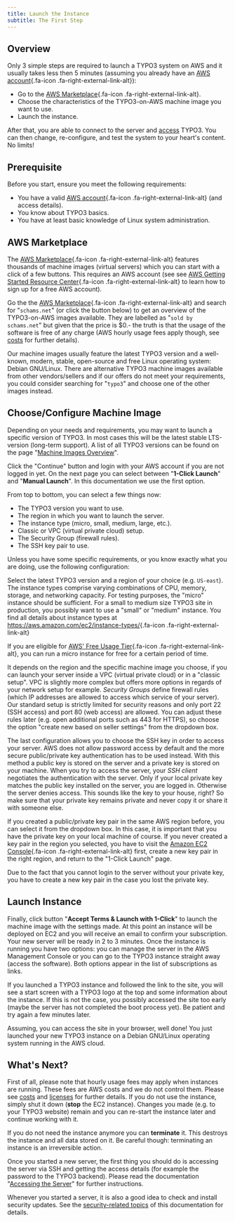 ```yaml
---
title: Launch the Instance
subtitle: The First Step
---
```


## Overview

Only 3 simple steps are required to launch a TYPO3 system on AWS and it usually takes less then 5 minutes (assuming you already have an [AWS account](https://portal.aws.amazon.com/billing/signup){.fa-icon .fa-right-external-link-alt}):

* Go to the [AWS Marketplace](https://aws.amazon.com/marketplace/seller-profile?id=3c5e5f3c-d60e-4405-a9ca-aae8abfa3e2b){.fa-icon .fa-right-external-link-alt}.
* Choose the characteristics of the TYPO3-on-AWS machine image you want to use.
* Launch the instance.

After that, you are able to connect to the server and [access](access.md) TYPO3. You can then change, re-configure, and test the system to your heart's content. No limits!

## Prerequisite

Before you start, ensure you meet the following requirements:

* You have a valid [AWS account](https://portal.aws.amazon.com/billing/signup){.fa-icon .fa-right-external-link-alt} (and access details).
* You know about TYPO3 basics.
* You have at least basic knowledge of Linux system administration.

## AWS Marketplace

The [AWS Marketplace](https://aws.amazon.com/marketplace/seller-profile?id=3c5e5f3c-d60e-4405-a9ca-aae8abfa3e2b){.fa-icon .fa-right-external-link-alt} features thousands of machine images (virtual servers) which you can start with a click of a few buttons. This requires an AWS account (see see [AWS Getting Started Resource Center](https://aws.amazon.com/getting-started/){.fa-icon .fa-right-external-link-alt} to learn how to sign up for a free AWS account).

Go the the [AWS Marketplace](https://aws.amazon.com/marketplace/seller-profile?id=3c5e5f3c-d60e-4405-a9ca-aae8abfa3e2b){.fa-icon .fa-right-external-link-alt} and search for "`schams.net`" (or click the button below) to get an overview of the TYPO3-on-AWS images available. They are labelled as "`sold by schams.net`" but given that the price is $0.- the truth is that the usage of the software is free of any charge (AWS hourly usage fees apply though, see [costs](introduction.md#costs) for further details).

Our machine images usually feature the latest TYPO3 version and a well-known, modern, stable, open-source and free Linux operating system: Debian GNU/Linux. There are alternative TYPO3 machine images available from other vendors/sellers and if our offers do not meet your requirements, you could consider searching for "`typo3`" and choose one of the other images instead.

## Choose/Configure Machine Image

Depending on your needs and requirements, you may want to launch a specific version of TYPO3. In most cases this will be the latest stable LTS-version (long-term support). A list of all TYPO3 versions can be found on the page "[Machine Images Overview](../machine-images/index.md)".

Click the "Continue" button and login with your AWS account if you are not logged in yet. On the next page you can select between "**1-Click Launch**" and "**Manual Launch**". In this documentation we use the first option.

From top to bottom, you can select a few things now:

* The TYPO3 version you want to use.
* The region in which you want to launch the server.
* The instance type (micro, small, medium, large, etc.).
* Classic or VPC (virtual private cloud) setup.
* The Security Group (firewall rules).
* The SSH key pair to use.

Unless you have some specific requirements, or you know exactly what you are doing, use the following configuration:

Select the latest TYPO3 version and a region of your choice (e.g. `US-east`). The instance types comprise varying combinations of CPU, memory, storage, and networking capacity. For testing purposes, the "micro" instance should be sufficient. For a small to medium size TYPO3 site in production, you possibly want to use a "small" or "medium" instance. You find all details about instance types at <https://aws.amazon.com/ec2/instance-types/>{.fa-icon .fa-right-external-link-alt}

If you are eligible for [AWS' Free Usage Tier](https://aws.amazon.com/free/){.fa-icon .fa-right-external-link-alt}, you can run a micro instance for free for a certain period of time.

It depends on the region and the specific machine image you choose, if you can launch your server inside a VPC (virtual private cloud) or in a "classic setup". VPC is slightly more complex but offers more options in regards of your network setup for example. *Security Groups* define firewall rules (which IP addresses are allowed to access which service of your server). Our standard setup is strictly limited for security reasons and only port 22 (SSH access) and port 80 (web access) are allowed. You can adjust these rules later (e.g. open additional ports such as 443 for HTTPS), so choose the option "create new based on seller settings" from the dropdown box.

The last configuration allows you to choose the SSH key in order to access your server. AWS does not allow password access by default and the more secure public/private key authentication has to be used instead. With this method a public key is stored on the server and a private key is stored on your machine. When you try to access the server, your *SSH client* negotiates the authentication with the server. Only if your local private key matches the public key installed on the server, you are logged in. Otherwise the server denies access. This sounds like the key to your house, right? So make sure that your private key remains private and never copy it or share it with someone else.

If you created a public/private key pair in the same AWS region before, you can select it from the dropdown box. In this case, it is important that you have the private key on your local machine of course. If you never created a key pair in the region you selected, you have to visit the [Amazon EC2 Console](https://console.aws.amazon.com/ec2/#s=KeyPairs){.fa-icon .fa-right-external-link-alt} first, create a new key pair in the right region, and return to the "1-Click Launch" page.

Due to the fact that you cannot login to the server without your private key, you have to create a new key pair in the case you lost the private key.

## Launch Instance

Finally, click button "**Accept Terms & Launch with 1-Click**" to launch the machine image with the settings made. At this point an instance will be deployed on EC2 and you will receive an email to confirm your subscription. Your new server will be ready in 2 to 3 minutes. Once the instance is running you have two options: you can manage the server in the AWS Management Console or you can go to the TYPO3 instance straight away (access the software). Both options appear in the list of subscriptions as links.

If you launched a TYPO3 instance and followed the link to the site, you will see a start screen with a TYPO3 logo at the top and some information about the instance. If this is not the case, you possibly accessed the site too early (maybe the server has not completed the boot process yet). Be patient and try again a few minutes later.

Assuming, you can access the site in your browser, well done! You just launched your new TYPO3 instance on a Debian GNU/Linux operating system running in the AWS cloud.

## What's Next?

First of all, please note that hourly usage fees may apply when instances are running. These fees are AWS costs and we do not control them. Please see [costs](introduction.md#costs) and [licenses](introduction.md#licenses) for further details. If you do not use the instance, simply shut it down (**stop** the EC2 instance). Changes you made (e.g. to your TYPO3 website) remain and you can re-start the instance later and continue working with it.

If you do not need the instance anymore you can **terminate** it. This destroys the instance and all data stored on it. Be careful though: terminating an instance is an irreversible action.

Once you started a new server, the first thing you should do is accessing the server via SSH and getting the access details (for example the password to the TYPO3 backend). Please read the documentation "[Accessing the Server](access.md)" for further instructions.

Whenever you started a server, it is also a good idea to check and install security updates. See the [security-related topics](../security/index.md) of this documentation for details.
